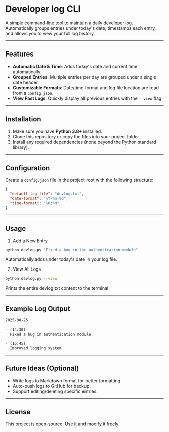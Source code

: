 # Developer log CLI

A simple command-line tool to maintain a daily developer log.  
Automatically groups entries under today's date, timestamps each entry, and allows you to view your full log history.

---

## Features

- **Automatic Date & Time**: Adds today's date and current time automatically.
- **Grouped Entries**: Multiple entries per day are grouped under a single date header.
- **Customizable Formats**: Date/time format and log file location are read from a `config.json`.
- **View Past Logs**: Quickly display all previous entries with the `--view` flag.

---

## Installation

1. Make sure you have **Python 3.8+** installed.
2. Clone this repository or copy the files into your project folder.
3. Install any required dependencies (none beyond the Python standard library).

---

## Configuration

Create a `config.json` file in the project root with the following structure:

```json
{
  "default-log-file": "devlog.txt",
  "date-format": "%Y-%m-%d",
  "time-format": "%H:%M"
}
```

---

## Usage

1. Add a New Entry

```bash
python devlog.py "Fixed a bug in the authentication module"

```

Automatically adds under today's date in your log file.

2. View All Logs

```bash
python devlog.py --view
```

Prints the entire devlog.txt content to the terminal.

---

## Example Log Output

```markdown
2025-08-25

- (14:30)
  Fixed a bug in authentication module

- (16:45)
  Improved logging system
```

---

## Future Ideas (Optional)

- Write logs to Markdown format for better formatting.
- Auto-push logs to GitHub for backup.
- Support editing/deleting specific entries.

---

## License

This project is open-source. Use it and modify it freely.
